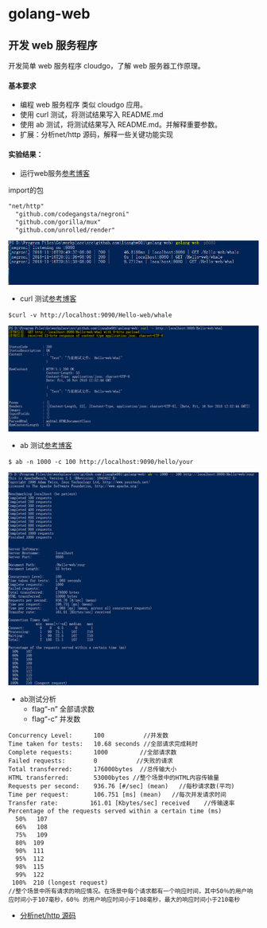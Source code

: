 # golang-web

## 开发 web 服务程序

开发简单 web 服务程序 cloudgo，了解 web 服务器工作原理。

#### 基本要求
- 编程 web 服务程序 类似 cloudgo 应用。
- 使用 curl 测试，将测试结果写入 README.md
- 使用 ab 测试，将测试结果写入 README.md。并解释重要参数。
- 扩展：分析net/http 源码，解释一些关键功能实现

#### 实验结果：

- 运行web服务[参考博客](https://blog.csdn.net/pmlpml/article/details/78404838)

import的包
  ````
  "net/http"
	"github.com/codegangsta/negroni"
	"github.com/gorilla/mux"
	"github.com/unrolled/render"
  ````
  
![运行web服务器](https://github.com/lianghw001/golang-web/blob/master/pictures/service.PNG)



- curl 测试[参考博客](https://blog.csdn.net/iamlihongwei/article/details/73743278)

`$curl -v http://localhost:9090/Hello-web/whale`

![curl 测试](https://github.com/lianghw001/golang-web/blob/master/pictures/curl.PNG)




- ab 测试[参考博客](https://www.jianshu.com/p/3fd8ac3b937c)

`$ ab -n 1000 -c 100 http://localhost:9090/hello/your`

![ab 测试](https://github.com/lianghw001/golang-web/blob/master/pictures/abTest.PNG)

  - ab测试分析
    - flag“-n” 全部请求数
    - flag“-c” 并发数
    
````
Concurrency Level:      100           //并发数  
Time taken for tests:   10.68 seconds //全部请求完成耗时
Complete requests:      1000         //全部请求数
Failed requests:        0           //失败的请求
Total transferred:      176000bytes  //总传输大小 
HTML transferred:       53000bytes //整个场景中的HTML内容传输量
Requests per second:    936.76 [#/sec] (mean)   //每秒请求数(平均) 
Time per request:       106.751 [ms] (mean)   //每次并发请求时间
Transfer rate:         161.01 [Kbytes/sec] received    //传输速率
Percentage of the requests served within a certain time (ms)
  50%   107
  66%   108
  75%   109
  80%  109
  90%  111
  95%  112
  98%  115
  99%  122
 100%  210 (longest request)
//整个场景中所有请求的响应情况。在场景中每个请求都有一个响应时间，其中50％的用户响应时间小于107毫秒，60％ 的用户响应时间小于108毫秒，最大的响应时间小于210毫秒
````


- [分析net/http 源码](https://blog.csdn.net/lhw1233333/article/details/84145964)





